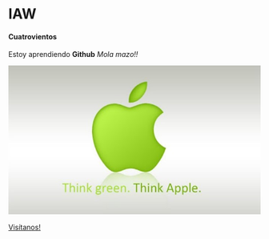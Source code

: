 # IAW

#### Cuatrovientos



Estoy aprendiendo **Github**
_Mola mazo!!_

![ITC APPLE](./Imagen2.jpg)

[Visítanos!](http://www.cuatrovientos.org)
